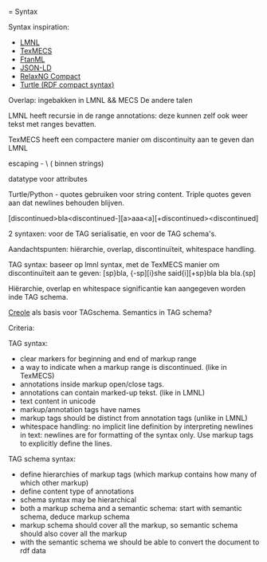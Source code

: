 = Syntax

Syntax inspiration:
- [LMNL](http://lmnl-markup.org/specs/archive/LMNL_syntax.xhtml)
- [TexMECS](http://xml.coverpages.org/MLCD-texmecs20010510.html)
- [FtanML](https://www.balisage.net/Proceedings/vol10/html/Kay01/BalisageVol10-Kay01.html)
- [JSON-LD](https://json-ld.org/)
- [RelaxNG Compact](http://relaxng.org/compact-tutorial-20030326.html)
- [Turtle (RDF compact syntax)](https://www.w3.org/TeamSubmission/turtle/)


Overlap: ingebakken in LMNL && MECS
De andere talen

LMNL heeft recursie in de range annotations: deze kunnen zelf ook weer tekst met ranges bevatten.

TexMECS heeft een compactere manier om discontinuity aan te geven dan LMNL

escaping - \ ( binnen strings)

datatype voor attributes

Turtle/Python - quotes gebruiken voor string content. Triple quotes geven aan dat
newlines behouden blijven.

[discontinued>bla<discontinued-][a>aaa<a][+discontinued><discontinued]

2 syntaxen: voor de TAG serialisatie, en voor de TAG schema's.


Aandachtspunten:  hiërarchie, overlap, discontinuïteit, whitespace handling.

TAG syntax: baseer op lmnl syntax, met de TexMECS manier om discontinuïteit aan te geven:
[sp}bla, {-sp][i}she said{i][+sp}bla bla bla.{sp]


Hiërarchie, overlap en whitespace significantie kan aangegeven worden inde TAG schema.

[Creole](http://www.princexml.com/howcome/2007/xtech/papers/output/0077-30/index.xhtml) als basis voor TAGschema.
Semantics in TAG schema?


Criteria:

TAG syntax:
- clear markers for beginning and end of markup range
- a way to indicate when a markup range is discontinued. (like in TexMECS)
- annotations inside markup open/close tags.
- annotations can contain marked-up tekst. (like in LMNL)
- text content in unicode
- markup/annotation tags have names
- markup tags should be distinct from annotation tags (unlike in LMNL)
- whitespace handling: no implicit line definition by interpreting newlines in text: newlines are for formatting of the syntax only. Use markup tags to explicitly define the lines.

TAG schema syntax:
- define hierarchies of markup tags (which markup contains how many of which other markup)
- define content type of annotations
- schema syntax may be hierarchical
- both a markup schema and a semantic schema: start with semantic schema, deduce markup schema
- markup schema should cover all the markup, so semantic schema should also cover all the markup
- with the semantic schema we should be able to convert the document to rdf data
